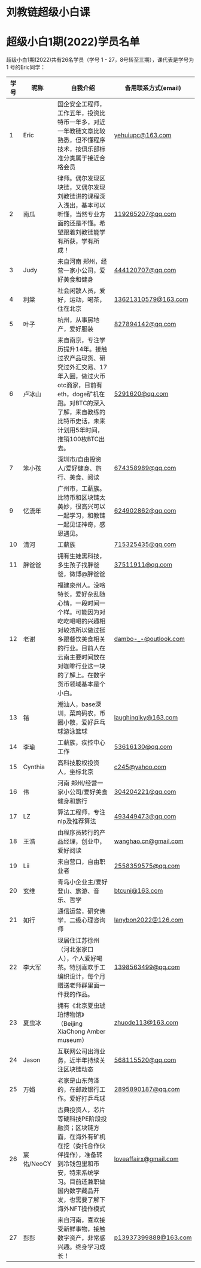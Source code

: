 # 刘教链超级小白课
# 超级小白1期(2022)学员名单

超级小白1期(2022)共有26名学员（学号 1 - 27，8号转至三期），课代表是学号为 1 号的Eric同学：

| 学号 | 昵称 | 自我介绍 | 备用联系方式(email) |
|-|-|-|-|
| 1 | Eric | 国企安全工程师，工作五年，投资比特币一年多，对近一年教链文章比较熟悉，但不懂程序技术，按俱乐部标准分类属于接近合格会员 | yehuiupc@163.com |
| 2 | 南瓜 | 律师。偶尔发现区块链，又偶尔发现刘教链讲的课程深入浅出，基本可以听懂，当然专业方面的还是不懂。希望跟着刘教链能学有所获，学有所成！ | 119265207@qq.com |
| 3 | Judy | 来自河南 郑州，经营一家小公司，爱好美食和健身 | 444120707@qq.com |
| 4 | 利棠 | 社会闲散人员，爱好，运动，喝茶，住在北京 | 13621310579@163.com |
| 5 | 叶子 | 杭州，从事房地产，爱好服装 | 827894142@qq.com |
| 6 | 卢冰山 | 来自南京，专注学历提升14年。接触过农产品现货、研究过外汇交易、17年入圈，做过火币otc商家，目前有eth，doge矿机在跑。对BTC的深入了解，来自教练的比特币史话，未来计划用5年时间，推销100枚BTC出去。 | 5291620@qq.com |
| 7 | 笨小孩 | 深圳市/自由投资人/爱好健身、旅行、美食、阅读 | 674358989@qq.com |
| 9 | 忆流年 | 广州市，工薪族。比特币和区块链太美妙，很高兴可以一起学习，和教链一起见证神奇，感恩遇见。 | 624902862@qq.com |
| 10 | 清河 | 工薪族 | 715325435@qq.com |
| 11 | 胖爸爸 | 拥有生娃黑科技，多生孩子找胖爸爸，微博@胖爸爸 | 37511911@qq.com |
| 12 | 老谢 | 福建泉州人。没啥特长，爱好杂乱随心情，一段时间一个样。可能因为对吃吃喝喝的兴趣相对较浓所以做过挺多跟餐饮美食相关的行业。目前人在云南主要时间放在对咖啡行业这一块的了解上。在数字货币领域基本是个小白。 | dambo-_-@outlook.com |
| 13 | 锴 | 潮汕人，base深圳，菜鸡码农，币圈小散，爱好乒乓球游泳篮球 | laughinglky@163.com |
| 14 | 李瑜 | 工薪族，疾控中心工作 | 53616130@qq.com |
| 15 | Cynthia | 高科技股权投资人，坐标北京 | c245@yahoo.com |
| 16 | 伟 | 河南 郑州/经营一家小公司/爱好美食健身和旅行 | 304204221@qq.com |
| 17 | LZ | 算法工程师，专注nlp及推荐算法 | 493449473@qq.com |
| 18 | 王浩 | 由程序员转行的产品经理，创业中，爱好阅读 | wanghao.cn@gmail.com |
| 19 | Lii | 来自营口，自由职业者 | 2558359575@qq.com |
| 20 | 玄维 | 青岛小企业主/爱好登山、旅游、音乐、哲学 | btcuni@163.com |
| 21 | 如行 | 通信运营，研究佛学，二级心理咨询师 | lanybon2022@126.com |
| 22 | 李大军 | 现居住江苏徐州（河北张家口人），个人爱好喝茶。特别喜欢手工编织设计，每个月赠送老师群里面一件我的作品。 | 1398563499@qq.com |
| 23 | 夏虫冰 | 拥有《北京夏虫琥珀博物馆》（Beijing XiaChong Amber museum） | zhuode113@163.com |
| 24 | Jason | 互联网公司出海业务，近半年持续关注区块链动态 | 568115520@qq.com |
| 25 | 万娟 | 老家是山东菏泽的，在邮政银行工作。爱好打乒乓球 | 2895890187@qq.com |
| 26 | 宸佑/NeoCY | 古典投资人，芯片等硬科技PE阶段投融资；区块链方面，在海外有矿机在挖（委托合作伙伴操作），准备转到冷钱包里和币安，特来系统学习。目前还兼职做国内数字藏品开发，也需要了解下海外NFT操作模式 | loveaffairx@gmail.com |
| 27 | 彭彭 | 来自河南，喜欢接受新鲜事物，接触数字资产，非常感兴趣。终身学习成长！ | p13937399888@163.com |
